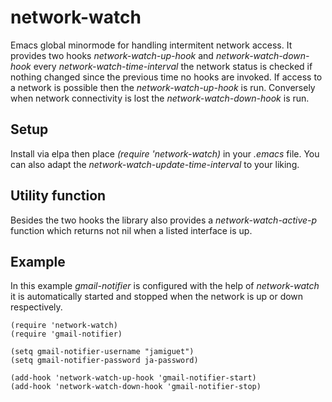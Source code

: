# network-watch

Emacs global minormode for handling intermitent network access.  It provides
two hooks *network-watch-up-hook* and *network-watch-down-hook* every
*network-watch-time-interval* the network status is checked if
nothing changed since the previous time no hooks are invoked.  If
access to a network is possible then the *network-watch-up-hook* is run.
Conversely when network connectivity is lost the *network-watch-down-hook*
is run.


## Setup

Install via elpa then place *(require 'network-watch)* in your *.emacs* file.
You can also adapt the *network-watch-update-time-interval* to your liking. 


## Utility function

Besides the two hooks the library also provides a *network-watch-active-p*
function which returns not nil when a listed interface is up.


## Example

In this example *gmail-notifier* is configured with the help of
*network-watch* it is automatically started and stopped when the network
	is up or down respectively.

	(require 'network-watch)
	(require 'gmail-notifier)
	
	(setq gmail-notifier-username "jamiguet")
	(setq gmail-notifier-password ja-password)

    (add-hook 'network-watch-up-hook 'gmail-notifier-start)
    (add-hook 'network-watch-down-hook 'gmail-notifier-stop)




